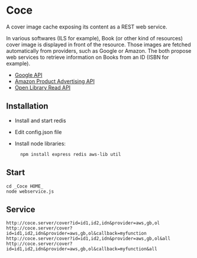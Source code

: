 # Coce

A cover image cache exposing its content as a REST web service.

In various softwares (ILS for example), Book (or other kind of resources)
cover image is displayed in front of the resource. Those images are fetched
automatically from providers, such as Google or Amazon. The both propose web
services to retrieve information on Books from an ID (ISBN for example).

* [Google API](https://developers.google.com/books/docs/dynamic-links)
* [Amazon Product Advertising
  API](https://affiliate-program.amazon.com/gp/advertising/api/detail/main.html)
* [Open Library Read API](http://openlibrary.org/dev/docs/api/read)



## Installation

* Install and start redis

* Edit config.json file

* Install node libraries:
 
        npm install express redis aws-lib util

## Start

    cd _Coce HOME_
    node webservice.js

## Service

    http://coce.server/cover?id=id1,id2,idn&provider=aws,gb,ol
    http://coce.server/cover?id=id1,id2,idn&provider=aws,gb,ol&callback=myfunction
    http://coce.server/cover?id=id1,id2,idn&provider=aws,gb,ol&all
    http://coce.server/cover?id=id1,id2,idn&provider=aws,gb,ol&callback=myfunction&all
